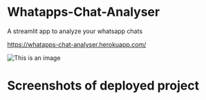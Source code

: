 # Whatapps-Chat-Analyser

A streamlit app to analyze your whatsapp chats


https://whatapps-chat-analyser.herokuapp.com/





![This is an image](https://images.unsplash.com/photo-1599382103240-5f2a57137d28?ixlib=rb-1.2.1&ixid=MnwxMjA3fDB8MHxwaG90by1wYWdlfHx8fGVufDB8fHx8&auto=format&fit=crop&w=764&q=80)

# Screenshots of deployed project



